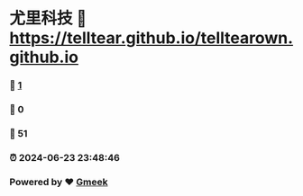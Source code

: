 # 尤里科技 :link: https://telltear.github.io/telltearown.github.io 
### :page_facing_up: [1](https://telltear.github.io/telltearown.github.io/tag.html) 
### :speech_balloon: 0 
### :hibiscus: 51 
### :alarm_clock: 2024-06-23 23:48:46 
### Powered by :heart: [Gmeek](https://github.com/Meekdai/Gmeek)
